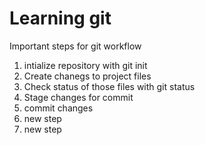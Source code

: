 # Learning git #

Important steps for git workflow

1. intialize repository with git init 
2. Create chanegs to project files
3. Check status of those files with git status 
4. Stage changes for commit
5. commit changes
6. new step
7. new step
